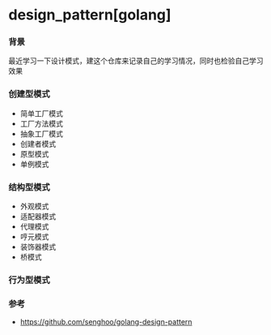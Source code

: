 # design_pattern[golang]
### 背景

最近学习一下设计模式，建这个仓库来记录自己的学习情况，同时也检验自己学习效果

### 创建型模式
- 简单工厂模式
- 工厂方法模式
- 抽象工厂模式
- 创建者模式
- 原型模式
- 单例模式

### 结构型模式
- 外观模式
- 适配器模式
- 代理模式
- 哼元模式
- 装饰器模式
- 桥模式

### 行为型模式

### 参考

- https://github.com/senghoo/golang-design-pattern